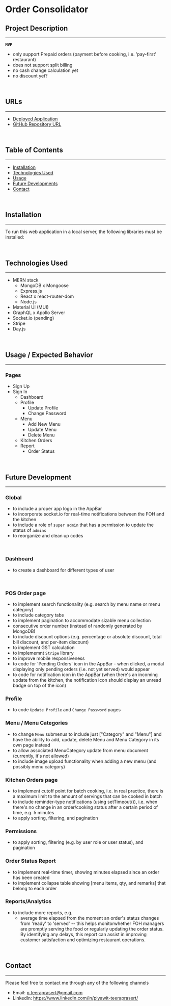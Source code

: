 # **Order Consolidator**

## **Project Description**
---
**`MVP`**
- only support Prepaid orders (payment before cooking, i.e. 'pay-first' restaurant)
- does not support split billing
- no cash change calculation yet
- no discount yet?

<br>

## **URLs**
---
- [Deployed Application]()
- [GitHub Repository URL]()

<br>

## **Table of Contents**
---
- [Installation](#installation)
- [Technologies Used](#technologies-used)
- [Usage](#usage--expected-behavior)
- [Future Developments](#future-development)
- [Contact](#contact)

<br>

## **Installation**
---
To run this web application in a local server, the following libraries must be installed:




<br>

## **Technologies Used**
---
- MERN stack
    - MongoDB x Mongoose
    - Express.js
    - React x react-router-dom
    - Node.js
- Material UI (MUI)
- GraphQL x Apollo Server
- Socket.io (pending)
- Stripe
- Day.js

<br>

## **Usage / Expected Behavior**
---
### **Pages**
- Sign Up
- Sign In
    - Dashboard
    - Profile
        - Update Profile
        - Change Password
    - Menu
        - Add New Menu
        - Update Menu
        - Delete Menu
    - Kitchen Orders
    - Report
        - Order Status 

<br>

## **Future Development**
---

### **Global**
- to include a proper app logo in the AppBar
- to incorporate socket.io for real-time notifications between the FOH and the kitchen
- to include a role of `super admin` that has a permission to update the status of `admins`
- to reorganize and clean up codes

<br>

### **Dashboard**
- to create a dashboard for different types of user

<br>

### **POS Order page**
- to implement search functionality (e.g. search by menu name or menu category)
- to include category tabs
- to implement pagination to accommodate sizable menu collection
- consecutive order number (instead of randomly generated by MongoDB)
- to include discount options (e.g. percentage or absolute discount, total bill discount, and per-item discount)
- to implement GST calculation
- to implememnt `Stripe` library
- to improve mobile responsiveness
- to code for 'Pending Orders' icon in the AppBar - when clicked, a modal displaying only pending orders (i.e. not yet served) would appear
- to code for notification icon in the AppBar (when there's an incoming update from the kitchen, the notification icon should display an unread badge on top of the icon)



### **Profile**
- to code `Update Profile` and `Change Password` pages

### **Menu / Menu Categories**
- to change `Menu` submenus to include just ["Category" and "Menu"] and have the ability to add, update, delete Menu and Menu Category in its own page instead
- to allow associated MenuCategory update from menu document (currently, it's not allowed)
- to include image upload functionality when adding a new menu (and possibly menu category)

### **Kitchen Orders page**
- to implement cutoff point for batch cooking, i.e. in real practice, there is a maximum limit to the amount of servings that can be cooked in batch
- to include reminder-type notifications (using setTimeout()), i.e. when there's no change in an order/cooking status after a certain period of time, e.g. 5 minutes
- to apply sorting, filtering, and pagination 

### **Permissions**
- to apply sorting, filtering (e.g. by user role or user status), and pagination 

### **Order Status Report**
- to implement real-time timer, showing minutes elapsed since an order has been created
- to implement collapse table showing [menu items, qty, and remarks] that belong to each order 

### **Reports/Analytics**
- to include more reports, e.g.
    - average time elapsed from the moment an order's status changes from 'ready' to 'served' -- this helps monitorwhether FOH managers are promptly serving the food or regularly updating the order status.  By identifying any delays, this report can assist in improving customer satisfaction and optimizing restaurant operations.

<br>

## **Contact**
---

Please feel free to contact me through any of the following channels
- Email: p.teeraprasert@gmail.com 
- LinkedIn: https://www.linkedin.com/in/piyawit-teeraprasert/
